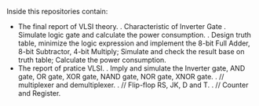 Inside this repositories contain:
- The final report of VLSI theory.
  . Characteristic of Inverter Gate
  . Simulate logic gate and calculate the power consumption.
  . Design truth table, minimize the logic expression and implement the 8-bit Full Adder, 8-bit Subtractor, 4-bit Multiply; Simulate and check the result base on truth table; Calculate the power consumption. 
- The report of pratice VLSI.
  . Imply and simulate the Inverter gate, AND gate, OR gate, XOR gate, NAND gate, NOR gate, XNOR gate.
  .       //           multiplexer and demultiplexer.
  .       //           Flip-flop RS, JK, D and T.
  .       //           Counter and Register.
